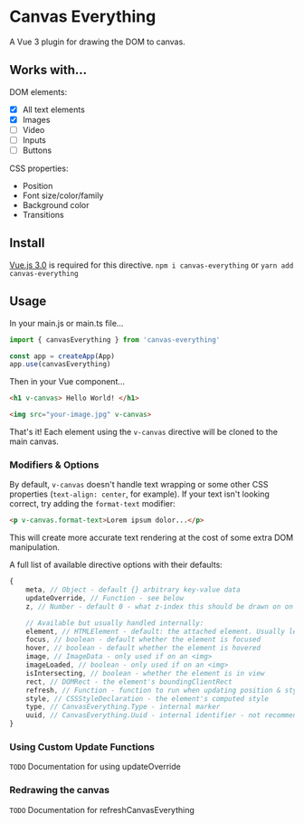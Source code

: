 # Canvas Everything

A Vue 3 plugin for drawing the DOM to canvas.

## Works with...

DOM elements: 

-   [x] All text elements
-   [x] Images
-   [ ] Video
-   [ ] Inputs
-   [ ] Buttons

CSS properties:

-   Position
-   Font size/color/family
-   Background color
-   Transitions

## Install

[Vue.js 3.0](https://v3.vuejs.org/) is required for this directive.
`npm i canvas-everything`
or
`yarn add canvas-everything`

## Usage

In your main.js or main.ts file...

```Javascript
import { canvasEverything } from 'canvas-everything'

const app = createApp(App)
app.use(canvasEverything)
```

Then in your Vue component...

```HTML
<h1 v-canvas> Hello World! </h1>

<img src="your-image.jpg" v-canvas>
```

That's it! Each element using the `v-canvas` directive will be cloned to the main canvas.

### Modifiers & Options

By default, `v-canvas` doesn't handle text wrapping or some other CSS properties (`text-align: center`, for example). If your text isn't looking correct, try adding the `format-text` modifier:

```HTML
<p v-canvas.format-text>Lorem ipsum dolor...</p>
```

This will create more accurate text rendering at the cost of some extra DOM manipulation.

A full list of available directive options with their defaults:

```js
{
    meta, // Object - default {} arbitrary key-value data
    updateOverride, // Function - see below
    z, // Number - default 0 - what z-index this should be drawn on on the canvas

    // Available but usually handled internally:
    element, // HTMLElement - default: the attached element. Usually left alone. 
    focus, // boolean - default whether the element is focused
    hover, // boolean - default whether the element is hovered
    image, // ImageData - only used if on an <img>
    imageLoaded, // boolean - only used if on an <img>
    isIntersecting, // boolean - whether the element is in view
    rect, // DOMRect - the element's boundingClientRect
    refresh, // Function - function to run when updating position & style
    style, // CSSStyleDeclaration - the element's computed style
    type, // CanvasEverything.Type - internal marker
    uuid, // CanvasEverything.Uuid - internal identifier - not recommended to change
}
```

### Using Custom Update Functions

`TODO` Documentation for using updateOverride

### Redrawing the canvas

`TODO` Documentation for refreshCanvasEverything

